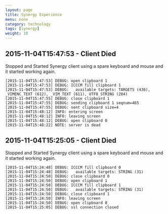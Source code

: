 ```yaml
---
layout: page
title: Synergy Experience
menu: none
category: technology
tags: [synergy]
weight: 10
---
```


## 2015-11-04T15:47:53 - Client Died

Stopped and Started Synergy client using a spare keyboard and mouse and it started working again.

    [2015-11-04T15:47:53] DEBUG: open clipboard 1
    [2015-11-04T15:47:53] DEBUG: ICCCM fill clipboard 1
    [2015-11-04T15:47:53] DEBUG:   available targets: TARGETS (436), _VIMENC_TEXT (612), _VIM_TEXT (611), UTF8_STRING (284)
    [2015-11-04T15:47:55] DEBUG: close clipboard 1
    [2015-11-04T15:47:55] DEBUG: sending clipboard 1 seqnum=465
    [2015-11-04T15:47:55] DEBUG: sent clipboard size=4
    [2015-11-04T15:48:12] INFO: entering screen
    [2015-11-04T15:48:12] INFO: leaving screen
    [2015-11-04T15:48:12] DEBUG: open clipboard 0
    [2015-11-04T15:48:22] NOTE: server is dead

## 2015-11-04T15:25:05 - Client Died

Stopped and Started Synergy client using a spare keyboard and mouse and it started working again.

    [2015-11-04T15:24:48] DEBUG: ICCCM fill clipboard 0
    [2015-11-04T15:24:48] DEBUG:   available targets: STRING (31)
    [2015-11-04T15:24:50] DEBUG: close clipboard 0
    [2015-11-04T15:24:50] DEBUG: open clipboard 1
    [2015-11-04T15:24:50] DEBUG: ICCCM fill clipboard 1
    [2015-11-04T15:24:50] DEBUG:   available targets: STRING (31)
    [2015-11-04T15:24:50] DEBUG: close clipboard 1
    [2015-11-04T15:24:50] INFO: leaving screen
    [2015-11-04T15:24:50] DEBUG: open clipboard 0
    [2015-11-04T15:25:05] DEBUG: ssl connection closed


